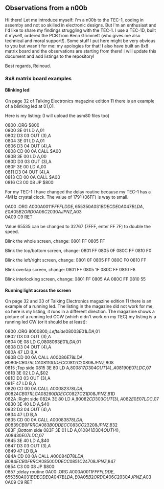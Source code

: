 ## Observations from a n00b
Hi there! Let me introduce myself: I'm a n00b to the TEC-1, coding in assemby and not so skilled in electronic designs. But I'm an enthusiast and I'd like to share my findings struggling with the TEC-1.
I use a TEC-1D, built it myself, ordered the PCB from Benn Grimmett (who gives me also technical and moral support!).
Some stuff I put here might be very obvious to you but wasn't for me: my apologies for that!
I also have built an 8x8 matrix board and the observations are starting from there! 
I will update this document and add listings to the repository! 

Best regards, Reinoud.

### 8x8 matrix board examples
#### Blinking led
On page 32 of Talking Electronics magazine edition 11 there is an example of a blinking led at 01,01.

Here is my listing: (I will upload the asm80 files too)

0800                          .ORG   $800   
0800   3E 01			            LD   A,01   
0802   D3 03                  OUT   (3),A   
0804   3E 01                  LD   A,01   
0806   D3 04                  OUT   (4),A   
0808   CD 00 0A               CALL   $A00   
080B   3E 00                  LD   A,00   
080D   D3 03                  OUT   (3),A   
080F   3E 00                  LD   A,00   
0811   D3 04                  OUT   (4),A   
0813   CD 00 0A               CALL   $A00   
0816   C3 00 08               JP   $800   

For my TEC-1 I have changed the delay routine because my TEC-1 has a 4MHz crystal clock. The value of 1791 (06FF) is way to small.

0A00                          .ORG   $A00   
0A00   11 FF FF               LD   DE,65535   
0A03   1B                     DEC   DE   
0A04   7B                     LD   A,E   
0A05   B2                     OR   D   
0A06   C2 03 0A               JP   NZ,$A03   
0A09   C9                     RET      

Value 65535 can be changed to 32767 (7FFF, enter FF 7F) to double the speed.

Blink the whole screen, change:
0801   FF  0805   FF

Blink the top/bottom screen, change:
0801   FF  0805   0F
080C   FF  0810   F0

Blink the left/right screen, change:
0801   0F  0805   FF
080C   F0  0810   FF

Blink overlap screen, change:
0801   FF  0805   1F
080C   FF  0810   F8

Blink interlocking screen, change:
0801   FF  0805   AA
080C   FF  0810   55


#### Running light across the screen
On page 32 and 33 of Talking Electronics magazine edition 11 there is an example of a running led.
The listing in the magazine did not work for me, so here is my listing, it runs in a different direction. The magazine shows a picture of a running led CCW (which didn't work on my TEC) my listing is a running led CW (or it should be at least):

0800                          .ORG   $800   
0800                             ;Left side
0800   3E 01                  LD   A,$01   
0802   D3 03                  OUT   (3),A   
0804   0E 08                  LD   C,$08   
0806   3E 01                  LD   A,$01   
0808   D3 04                  OUT   (4),A   
080A   47                     LD   B,A   
080B   CD 00 0A               CALL   $A00   
080E   78                     LD   A,B   
080F   CB 07                  RLC   A   
0811   0D                     DEC   C   
0812   C2 08 08               JP   NZ,$808   
0815                             ;Top side
0815   3E 80                  LD   A,$80   
0817   D3 04                  OUT   (4),A   
0819   0E 07                  LD   C,$07   
081B   3E 02                  LD   A,$02   
081D   D3 03                  OUT   (3),A   
081F   47                     LD   B,A   
0820   CD 00 0A               CALL   $A00   
0823   78                     LD   A,B   
0824   CB 07                  RLC   A   
0826   0D                     DEC   C   
0827   C2 1D 08               JP   NZ,$81D   
082A                             ;Right side
082A   3E 80                  LD   A,$80   
082C   D3 03                  OUT   (3),A   
082E   0E 07                  LD   C,$07   
0830   3E 40                  LD   A,$40   
0832   D3 04                  OUT   (4),A   
0834   47                     LD   B,A   
0835   CD 00 0A               CALL   $A00   
0838   78                     LD   A,B   
0839   CB 0F                  RRC   A   
083B   0D                     DEC   C   
083C   C2 32 08               JP   NZ,$832   
083F                             ;Bottom side
083F   3E 01                  LD   A,$01   
0841   D3 04                  OUT   (4),A   
0843   0E 07                  LD   C,$07   
0845   3E 40                  LD   A,$40   
0847   D3 03                  OUT   (3),A   
0849   47                     LD   B,A   
084A   CD 00 0A               CALL   $A00   
084D   78                     LD   A,B   
084E   CB 0F                  RRC   A   
0850   0D                     DEC   C   
0851   C2 47 08               JP   NZ,$847   
0854   C3 00 08               JP   $800   
0857                             ;delay routine
0A00                          .ORG   $A00   
0A00   11 FF FF               LD   DE,65535   
0A03   1B                     DEC   DE   
0A04   7B                     LD   A,E   
0A05   B2                     OR   D   
0A06   C2 03 0A               JP   NZ,$A03   
0A09   C9                     RET      


